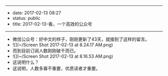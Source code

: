 - --
- date: 2017-02-13 08:27
- status: public
- title: 2017-02-13-看，一个高效的公众号
- --
- 微信公众号：好中文的样子，刚刚更新了43天，就接到了这样的留言。
- ![](~/Screen Shot 2017-02-13 at 8.24.17 AM.png)
- 而到目前订阅人数刚刚破千而已。
- ![](~/Screen Shot 2017-02-13 at 8.16.53 AM.png)
- 这说明什么？
- 这说明，人数多寡不重要，优质读者才重要。
